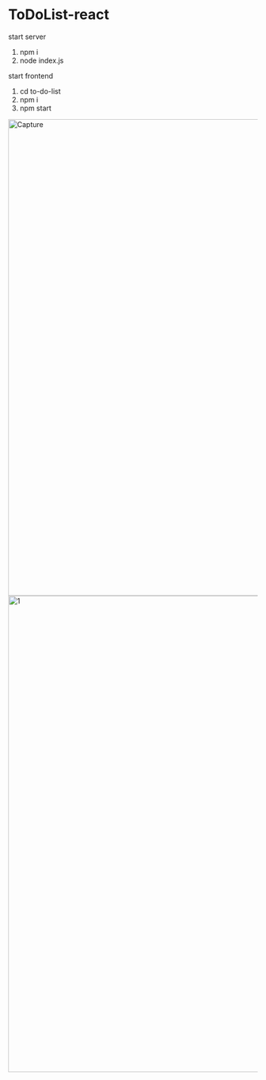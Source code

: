 # ToDoList-react

start server

1. npm i
2. node index.js

start frontend

1. cd to-do-list
2. npm i 
3. npm start


<img width="960" alt="Capture" src="https://user-images.githubusercontent.com/88879256/219640280-19be7801-21c5-4d9f-ac51-708ded3d2a77.PNG">

<img width="960" alt="1" src="https://user-images.githubusercontent.com/88879256/219640532-116a0c1f-32a8-40a5-bde5-9ab407885fa0.PNG">
